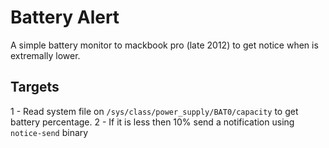 # Battery Alert

A simple battery monitor to mackbook pro (late 2012) to get notice when is
extremally lower.

## Targets

1 - Read system file on `/sys/class/power_supply/BAT0/capacity` to get battery
percentage.
2 - If it is less then 10% send a notification using `notice-send` binary
